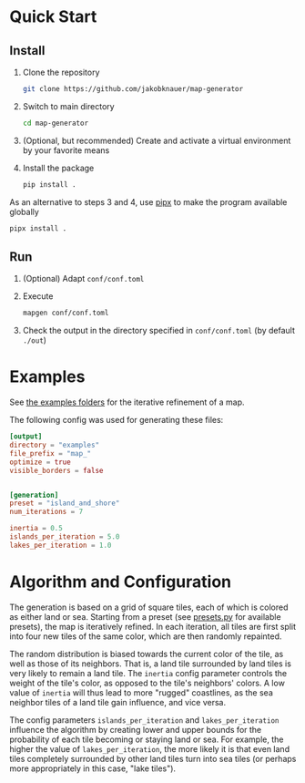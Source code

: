 # Quick Start

## Install

1. Clone the repository
    ```bash
    git clone https://github.com/jakobknauer/map-generator
    ```

2. Switch to main directory
    ```bash
    cd map-generator
    ```

3. (Optional, but recommended) Create and activate a virtual environment by your favorite means

4. Install the package
    ```bash
    pip install .
    ```

As an alternative to steps 3 and 4, use [pipx](https://pipx.pypa.io/stable/) to make the program available globally
```bash
pipx install .
```

## Run

1. (Optional) Adapt `conf/conf.toml`

2. Execute
    ```bash
    mapgen conf/conf.toml
    ```

3. Check the output in the directory specified in `conf/conf.toml` (by default `./out`)


# Examples

See [the examples folders](examples) for the iterative refinement of a map.

The following config was used for generating these files:

```toml
[output]
directory = "examples"
file_prefix = "map_"
optimize = true
visible_borders = false


[generation]
preset = "island_and_shore"
num_iterations = 7

inertia = 0.5
islands_per_iteration = 5.0
lakes_per_iteration = 1.0
```

# Algorithm and Configuration

The generation is based on a grid of square tiles, each of which is colored as either land or sea.
Starting from a preset (see [presets.py](src/map_generator/presets.py) for available presets), the map is iteratively refined.
In each iteration, all tiles are first split into four new tiles of the same color, which are then randomly repainted.

The random distribution is biased towards the current color of the tile, as well as those of its neighbors. That is, a land tile surrounded by land tiles is very likely to remain a land tile. The `inertia` config parameter controls the weight of the tile's color, as opposed to the tile's neighbors' colors. A low value of `inertia` will thus lead to more "rugged" coastlines, as the sea neighbor tiles of a land tile gain influence, and vice versa.

The config parameters `islands_per_iteration` and `lakes_per_iteration` influence the algorithm by creating lower and upper bounds for the probability of each tile becoming or staying land or sea. For example, the higher the value of `lakes_per_iteration`, the more likely it is that even land tiles completely surrounded by other land tiles turn into sea tiles (or perhaps more appropriately in this case, "lake tiles").
